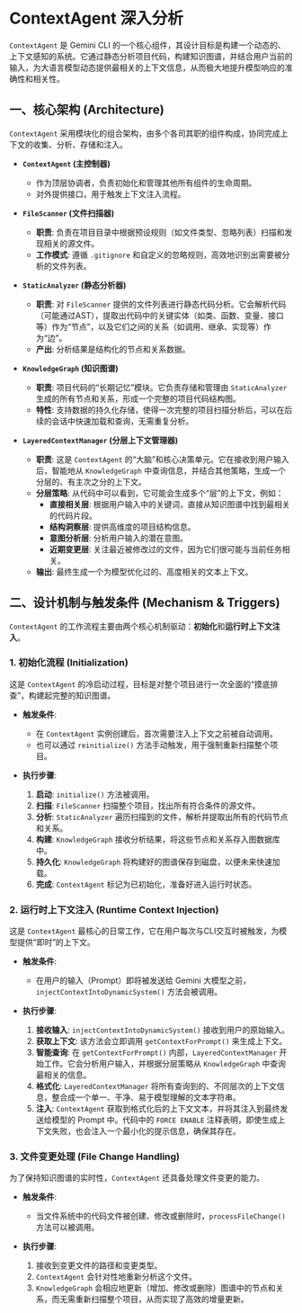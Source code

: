 # ContextAgent 深入分析

`ContextAgent` 是 Gemini CLI 的一个核心组件，其设计目标是构建一个动态的、上下文感知的系统。它通过静态分析项目代码，构建知识图谱，并结合用户当前的输入，为大语言模型动态提供最相关的上下文信息，从而极大地提升模型响应的准确性和相关性。

## 一、核心架构 (Architecture)

`ContextAgent` 采用模块化的组合架构，由多个各司其职的组件构成，协同完成上下文的收集、分析、存储和注入。

-   **`ContextAgent` (主控制器)**
    -   作为顶层协调者，负责初始化和管理其他所有组件的生命周期。
    -   对外提供接口，用于触发上下文注入流程。

-   **`FileScanner` (文件扫描器)**
    -   **职责**: 负责在项目目录中根据预设规则（如文件类型、忽略列表）扫描和发现相关的源文件。
    -   **工作模式**: 遵循 `.gitignore` 和自定义的忽略规则，高效地识别出需要被分析的文件列表。

-   **`StaticAnalyzer` (静态分析器)**
    -   **职责**: 对 `FileScanner` 提供的文件列表进行静态代码分析。它会解析代码（可能通过AST），提取出代码中的关键实体（如类、函数、变量、接口等）作为“节点”，以及它们之间的关系（如调用、继承、实现等）作为“边”。
    -   **产出**: 分析结果是结构化的节点和关系数据。

-   **`KnowledgeGraph` (知识图谱)**
    -   **职责**: 项目代码的“长期记忆”模块。它负责存储和管理由 `StaticAnalyzer` 生成的所有节点和关系，形成一个完整的项目代码结构图。
    -   **特性**: 支持数据的持久化存储，使得一次完整的项目扫描分析后，可以在后续的会话中快速加载和查询，无需重复分析。

-   **`LayeredContextManager` (分层上下文管理器)**
    -   **职责**: 这是 `ContextAgent` 的“大脑”和核心决策单元。它在接收到用户输入后，智能地从 `KnowledgeGraph` 中查询信息，并结合其他策略，生成一个分层的、有主次之分的上下文。
    -   **分层策略**: 从代码中可以看到，它可能会生成多个“层”的上下文，例如：
        -   **直接相关层**: 根据用户输入中的关键词，直接从知识图谱中找到最相关的代码片段。
        -   **结构洞察层**: 提供高维度的项目结构信息。
        -   **意图分析层**: 分析用户输入的潜在意图。
        -   **近期变更层**: 关注最近被修改过的文件，因为它们很可能与当前任务相关。
    -   **输出**: 最终生成一个为模型优化过的、高度相关的文本上下文。

## 二、设计机制与触发条件 (Mechanism & Triggers)

`ContextAgent` 的工作流程主要由两个核心机制驱动：**初始化**和**运行时上下文注入**。

### 1. 初始化流程 (Initialization)

这是 `ContextAgent` 的冷启动过程，目标是对整个项目进行一次全面的“摸底排查”，构建起完整的知识图谱。

-   **触发条件**:
    -   在 `ContextAgent` 实例创建后，首次需要注入上下文之前被自动调用。
    -   也可以通过 `reinitialize()` 方法手动触发，用于强制重新扫描整个项目。

-   **执行步骤**:
    1.  **启动**: `initialize()` 方法被调用。
    2.  **扫描**: `FileScanner` 扫描整个项目，找出所有符合条件的源文件。
    3.  **分析**: `StaticAnalyzer` 遍历扫描到的文件，解析并提取出所有的代码节点和关系。
    4.  **构建**: `KnowledgeGraph` 接收分析结果，将这些节点和关系存入图数据库中。
    5.  **持久化**: `KnowledgeGraph` 将构建好的图谱保存到磁盘，以便未来快速加载。
    6.  **完成**: `ContextAgent` 标记为已初始化，准备好进入运行时状态。

### 2. 运行时上下文注入 (Runtime Context Injection)

这是 `ContextAgent` 最核心的日常工作，它在用户每次与CLI交互时被触发，为模型提供“即时”的上下文。

-   **触发条件**:
    -   在用户的输入（Prompt）即将被发送给 Gemini 大模型之前，`injectContextIntoDynamicSystem()` 方法会被调用。

-   **执行步骤**:
    1.  **接收输入**: `injectContextIntoDynamicSystem()` 接收到用户的原始输入。
    2.  **获取上下文**: 该方法会立即调用 `getContextForPrompt()` 来生成上下文。
    3.  **智能查询**: 在 `getContextForPrompt()` 内部，`LayeredContextManager` 开始工作。它会分析用户输入，并根据分层策略从 `KnowledgeGraph` 中查询最相关的信息。
    4.  **格式化**: `LayeredContextManager` 将所有查询到的、不同层次的上下文信息，整合成一个单一、干净、易于模型理解的文本字符串。
    5.  **注入**: `ContextAgent` 获取到格式化后的上下文文本，并将其注入到最终发送给模型的 Prompt 中。代码中的 `FORCE ENABLE` 注释表明，即使生成上下文失败，也会注入一个最小化的提示信息，确保其存在。

### 3. 文件变更处理 (File Change Handling)

为了保持知识图谱的实时性，`ContextAgent` 还具备处理文件变更的能力。

-   **触发条件**:
    -   当文件系统中的代码文件被创建、修改或删除时，`processFileChange()` 方法可以被调用。

-   **执行步骤**:
    1.  接收到变更文件的路径和变更类型。
    2.  `ContextAgent` 会针对性地重新分析这个文件。
    3.  `KnowledgeGraph` 会相应地更新（增加、修改或删除）图谱中的节点和关系，而无需重新扫描整个项目，从而实现了高效的增量更新。 